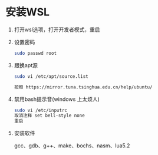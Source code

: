 # 安装WSL

1. 打开wsl选项，打开开发者模式，重启

2. 设置密码

   ```bash
   sudo passwd root
   ```

3. 跟换apt源

   ```bash
   sudo vi /etc/apt/source.list
   
   按照 https://mirror.tuna.tsinghua.edu.cn/help/ubuntu/
   ```

4. 禁用bash提示音(windows 上太烦人)

   ```bash
   sudo vi /etc/inputrc
   取消注释 set bell-style none
   重启
   ```

5. 安装软件

   gcc、gdb、g++、make、bochs、nasm、lua5.2

